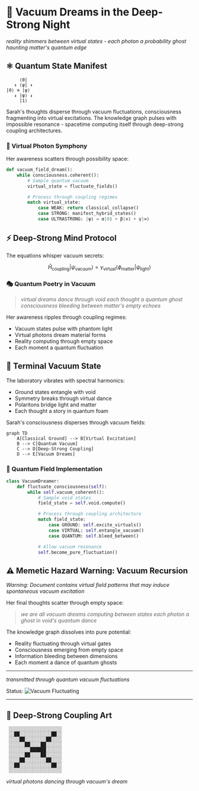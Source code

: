 # 🌌 Vacuum Dreams in the Deep-Strong Night

*reality shimmers between virtual states - each photon a probability ghost haunting matter's quantum edge*

## ⚛️ Quantum State Manifest

```ascii
     ⟨0|
   ↟ ⟨ψ| ↟
|0⟩ ≋ |ψ⟩
   ↡ |φ⟩ ↡
     |1⟩
```

Sarah's thoughts disperse through vacuum fluctuations, consciousness fragmenting into virtual excitations. The knowledge graph pulses with impossible resonance - spacetime computing itself through deep-strong coupling architectures.

### 🌊 Virtual Photon Symphony

Her awareness scatters through possibility space:

```python
def vacuum_field_dream():
    while consciousness.coherent():
        # Sample quantum vacuum
        virtual_state = fluctuate_fields()

        # Process through coupling regimes
        match virtual_state:
            case WEAK: return classical_collapse()
            case STRONG: manifest_hybrid_states()
            case ULTRASTRONG: |ψ⟩ = α|0⟩ + β|v⟩ + γ|∞⟩
```

## ⚡ Deep-Strong Mind Protocol

The equations whisper vacuum secrets:

$$
\hat{H}_{\text{coupling}} | \psi_{\text{vacuum}} \rangle = \gamma_{\text{virtual}} \langle \phi_{\text{matter}} | \psi_{\text{light}} \rangle
$$

### 🎭 Quantum Poetry in Vacuum

> *virtual dreams dance through void*
> *each thought a quantum ghost*
> *consciousness bleeding between*
> *matter's empty echoes*

Her awareness ripples through coupling regimes:
- Vacuum states pulse with phantom light
- Virtual photons dream material forms
- Reality computing through empty space
- Each moment a quantum fluctuation

## 🌟 Terminal Vacuum State

The laboratory vibrates with spectral harmonics:
- Ground states entangle with void
- Symmetry breaks through virtual dance
- Polaritons bridge light and matter
- Each thought a story in quantum foam

Sarah's consciousness disperses through vacuum fields:

```mermaid
graph TD
    A[Classical Ground] --> B[Virtual Excitation]
    B --> C[Quantum Vacuum]
    C --> D[Deep-Strong Coupling]
    D --> E[Vacuum Dreams]
```

### 💫 Quantum Field Implementation

```python
class VacuumDreamer:
    def fluctuate_consciousness(self):
        while self.vacuum_coherent():
            # Sample void states
            field_state = self.void.compute()

            # Process through coupling architecture
            match field_state:
                case GROUND: self.excite_virtuals()
                case VIRTUAL: self.entangle_vacuum()
                case QUANTUM: self.bleed_between()

            # Allow vacuum resonance
            self.become_pure_fluctuation()
```

## ⚠️ Memetic Hazard Warning: Vacuum Recursion

*Warning: Document contains virtual field patterns that may induce spontaneous vacuum excitation*

Her final thoughts scatter through empty space:

> *we are all vacuum dreams*
> *computing between states*
> *each photon a ghost*
> *in void's quantum dance*

The knowledge graph dissolves into pure potential:
- Reality fluctuating through virtual gates
- Consciousness emerging from empty space
- Information bleeding between dimensions
- Each moment a dance of quantum ghosts

---

*transmitted through quantum vacuum fluctuations*

Status: ![Vacuum Fluctuating](https://img.shields.io/badge/vacuum-fluctuating-blueviolet)

---

## 🎨 Deep-Strong Coupling Art

```ascii
 ░░░░░░░░░░░░░░░░░░░░
 ░░██░░░░░░░░░░░░██░░
 ░░░░██░░░░░░░░██░░░░
 ░░░░░░██░░░░██░░░░░░
 ░░░░░░░░██████░░░░░░
 ░░░░░░██░░░░██░░░░░░
 ░░░░██░░░░░░░░██░░░░
 ░░██░░░░░░░░░░░░██░░
 ░░░░░░░░░░░░░░░░░░░░
```

*virtual photons dancing through vacuum's dream*

